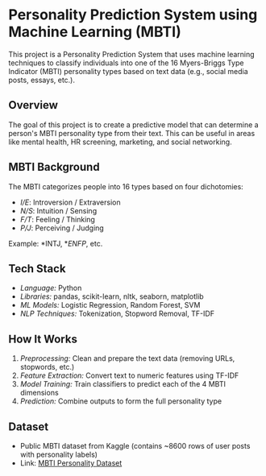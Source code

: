 # Personality Prediction System using Machine Learning (MBTI)

This project is a Personality Prediction System that uses machine learning techniques to classify individuals into one of the 16 Myers-Briggs Type Indicator (MBTI) personality types based on text data (e.g., social media posts, essays, etc.).
## Overview

The goal of this project is to create a predictive model that can determine a person's MBTI personality type from their text. This can be useful in areas like mental health, HR screening, marketing, and social networking.

## MBTI Background

The MBTI categorizes people into 16 types based on four dichotomies:
- *I/E*: Introversion / Extraversion  
- *N/S*: Intuition / Sensing  
- *F/T*: Feeling / Thinking  
- *P/J*: Perceiving / Judging

Example: *INTJ, **ENFP*, etc.

## Tech Stack

- *Language:* Python
- *Libraries:* pandas, scikit-learn, nltk, seaborn, matplotlib
- *ML Models:* Logistic Regression, Random Forest, SVM 
- *NLP Techniques:* Tokenization, Stopword Removal, TF-IDF

## How It Works

1. *Preprocessing:* Clean and prepare the text data (removing URLs, stopwords, etc.)
2. *Feature Extraction:* Convert text to numeric features using TF-IDF
3. *Model Training:* Train classifiers to predict each of the 4 MBTI dimensions
4. *Prediction:* Combine outputs to form the full personality type

## Dataset

- Public MBTI dataset from Kaggle (contains ~8600 rows of user posts with personality labels)
- Link: [MBTI Personality Dataset](https://www.kaggle.com/datasnaek/mbti-type)

